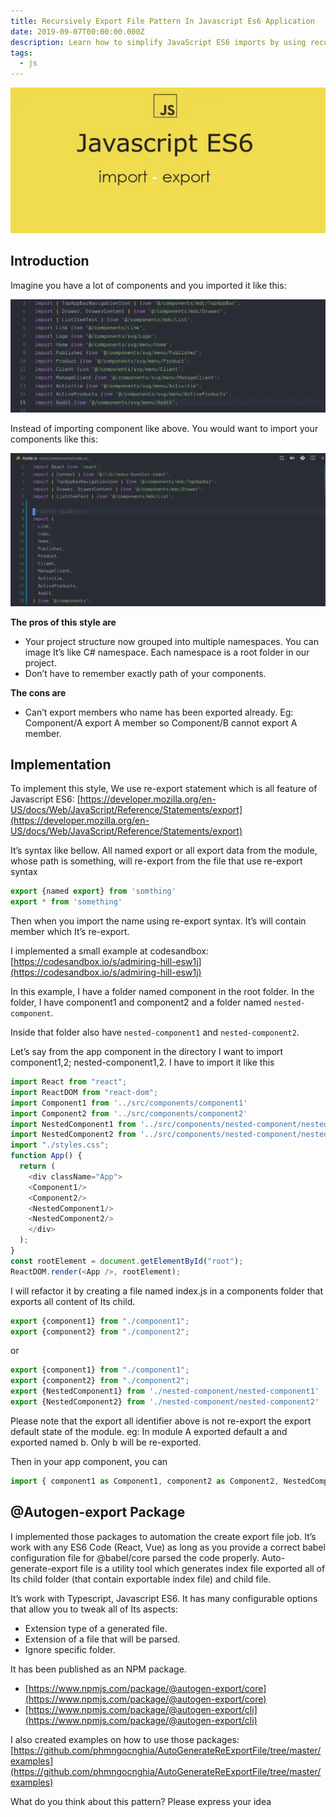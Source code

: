 ```yaml
---
title: Recursively Export File Pattern In Javascript Es6 Application
date: 2019-09-07T00:00:00.000Z
description: Learn how to simplify JavaScript ES6 imports by using recursive re-export patterns and automate index file creation with the @autogen-export package for cleaner component management.
tags:
  - js
---
```


![](assets/recursively-export-file-pattern-in-javascript-es6-application_08f14b555ce54599844167b5700622ca_md5.webp)

## Introduction

Imagine you have a lot of components and you imported it like this:

![](assets/recursively-export-file-pattern-in-javascript-es6-application_c733b9fb01a2eb50f4a8895d2cd68acd_md5.webp)

Instead of importing component like above. You would want to import your components like this:

![](assets/recursively-export-file-pattern-in-javascript-es6-application_024be7746f1d8a3f25ffad7888a47caf_md5.webp)

**The pros of this style are**

* Your project structure now grouped into multiple namespaces. You can image It’s like C# namespace. Each namespace is a root folder in our project.
* Don’t have to remember exactly path of your components.

**The cons are**

* Can’t export members who name has been exported already. Eg: Component/A export A member so Component/B cannot export A member.

## Implementation

To implement this style, We use re-export statement which is all feature of Javascript ES6: [https://developer.mozilla.org/en-US/docs/Web/JavaScript/Reference/Statements/export](https://developer.mozilla.org/en-US/docs/Web/JavaScript/Reference/Statements/export)

It’s syntax like bellow. All named export or all export data from the module, whose path is something, will re-export from the file that use re-export syntax

```javascript
export {named export} from 'somthing'
export * from 'something'
```

Then when you import the name using re-export syntax. It’s will contain member which It’s re-export.

I implemented a small example at codesandbox: [https://codesandbox.io/s/admiring-hill-esw1j](https://codesandbox.io/s/admiring-hill-esw1j)

In this example, I have a folder named component in the root folder. In the folder, I have component1 and component2 and a folder named `nested-component`.

Inside that folder also have `nested-component1` and `nested-component2`.

Let’s say from the app component in the directory I want to import component1,2; nested-component1,2. I have to import it like this

```javascript
import React from "react";
import ReactDOM from "react-dom";
import Component1 from '../src/components/component1'
import Component2 from '../src/components/component2'
import NestedComponent1 from '../src/components/nested-component/nested-component1'
import NestedComponent2 from '../src/components/nested-component/nested-component2'
import "./styles.css";
function App() {
  return (
    <div className="App">
    <Component1/>
    <Component2/>
    <NestedComponent1/>
    <NestedComponent2/>
    </div>
  );
}
const rootElement = document.getElementById("root");
ReactDOM.render(<App />, rootElement);
```

I will refactor it by creating a file named index.js in a components folder that exports all content of Its child.

```javascript
export {component1} from "./component1";
export {component2} from "./component2";
```

or

```javascript
export {component1} from "./component1";
export {component2} from "./component2";
export {NestedComponent1} from './nested-component/nested-component1'
export {NestedComponent2} from './nested-component/nested-component2'
```

Please note that the export all identifier above is not re-export the export default state of the module. eg: In module A exported default a and exported named b. Only b will be re-exported.

Then in your app component, you can

```javascript
import { component1 as Component1, component2 as Component2, NestedComponent1, Nested} from "./components";
```

## @Autogen-export Package

I implemented those packages to automation the create export file job. It’s work with any ES6 Code (React, Vue) as long as you provide a correct babel configuration file for @babel/core parsed the code properly.
Auto-generate-export file is a utility tool which generates index file exported all of Its child folder (that contain exportable index file) and child file.

It’s work with Typescript, Javascript ES6. It has many configurable options that allow you to tweak all of Its aspects:

* Extension type of a generated file.
* Extension of a file that will be parsed.
* Ignore specific folder.

It has been published as an NPM package.

* [https://www.npmjs.com/package/@autogen-export/core](https://www.npmjs.com/package/@autogen-export/core)
* [https://www.npmjs.com/package/@autogen-export/cli](https://www.npmjs.com/package/@autogen-export/cli)

I also created examples on how to use those packages: [https://github.com/phmngocnghia/AutoGenerateReExportFile/tree/master/examples](https://github.com/phmngocnghia/AutoGenerateReExportFile/tree/master/examples)

What do you think about this pattern? Please express your idea

